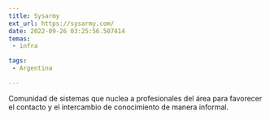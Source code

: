 ```yaml
---
title: Sysarmy
ext_url: https://sysarmy.com/
date: 2022-09-26 03:25:56.507414
temas:
 - infra

tags:
 - Argentina

---
```


Comunidad de sistemas que nuclea a profesionales del área para favorecer el contacto y el intercambio de conocimiento de manera informal.

    